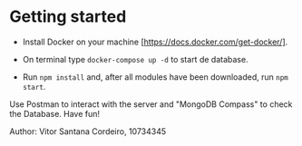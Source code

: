 # Getting started

- Install Docker on your machine [https://docs.docker.com/get-docker/].

- On terminal type `docker-compose up -d` to start de database.

- Run `npm install` and, after all modules have been downloaded, run `npm start`.

Use Postman to interact with the server and "MongoDB Compass" to check the Database.
Have fun!

Author: Vitor Santana Cordeiro, 10734345
